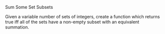 Sum Some Set Subsets

Given a variable number of sets of integers, create a function which returns true iff all of the sets have a non-empty subset with an equivalent summation.
